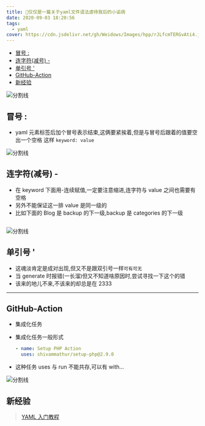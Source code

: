 ```yaml
---
title: 🚫仅仅是一篇关于yaml文件语法虐待我后的小诟病
date: 2020-09-03 18:20:56
tags:
  - yaml
cover: https://cdn.jsdelivr.net/gh/Weidows/Images/hpp/rJLfcmTERGvAti4.jpg
---
```


<!--
 * @?: *********************************************************************
 * @Author: Weidows
 * @Date: 2020-09-03 18:20:56
 * @LastEditors: Weidows
 * @LastEditTime: 2021-02-13 17:01:40
 * @FilePath: \Weidowsd:\Game\Github\Blog-private\source\_posts\experience\yaml-experience.md
 * @Description:
 * @!: *********************************************************************
-->

- [冒号 :](#冒号-)
- [连字符(减号) -](#连字符减号--)
- [单引号 '](#单引号-)
- [GitHub-Action](#github-action)
- [新经验](#新经验)

![分割线](https://cdn.jsdelivr.net/gh/Weidows/Images/img/divider.png)

## 冒号 :

- yaml 元素标签后加个冒号表示结束,这俩要紧挨着,但是与冒号后跟着的值要空出一个空格
  这样 `keyword: value`

![分割线](https://cdn.jsdelivr.net/gh/Weidows/Images/img/divider.png)

## 连字符(减号) -

- 在 keyword 下面用-连续赋值,一定要注意缩进,连字符与 value 之间也需要有空格
- 另外不能保证这一排 value 是同一级的
- 比如下面的 Blog 是 backup 的下一级,backup 是 categories 的下一级

```
  ```

![分割线](https://cdn.jsdelivr.net/gh/Weidows/Images/img/divider.png)

## 单引号 '

- 这魂淡肯定是成对出现,但又不是跟双引号一样`可有可无`
- 当 generate 时报错(一长溜)但又不知道啥原因时,尝试寻找一下这个的错
- 该来的地儿不来,不该来的却总是在 2333

---

## GitHub-Action

- 集成化任务

- 集成化任务一般形式
  ```yml
  - name: Setup PHP Action
    uses: shivammathur/setup-php@2.9.0
  ```
- 这种任务 uses 与 run 不能共存,可以有 with...

![分割线](https://cdn.jsdelivr.net/gh/Weidows/Images/img/divider.png)

## 新经验

> [YAML 入门教程](https://www.runoob.com/w3cnote/yaml-intro.html)
